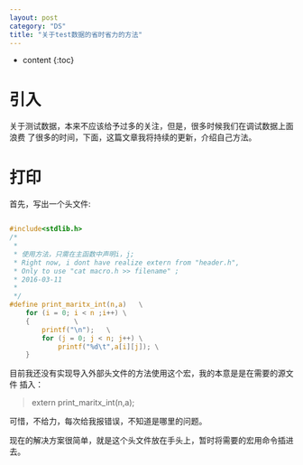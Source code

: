 ```yaml
---
layout: post
category: "DS"
title: "关于test数据的省时省力的方法"
---
```


* content
{:toc}

# 引入
关于测试数据，本来不应该给予过多的关注，但是，很多时候我们在调试数据上面浪费
了很多的时间，下面，这篇文章我将持续的更新，介绍自己方法。

# 打印
首先，写出一个头文件:
```c

#include<stdlib.h>
/*
 *
 * 使用方法，只需在主函数中声明i，j;
 * Right now, i dont have realize extern from "header.h",
 * Only to use "cat macro.h >> filename" ;
 * 2016-03-11
 *
 */
#define print_maritx_int(n,a)	\
	for (i = 0; i < n ;i++)	\
	{			\
		printf("\n");	\
		for (j = 0; j < n; j++) \
			printf("%d\t",a[i][j]); \
	}
```
目前我还没有实现导入外部头文件的方法使用这个宏，我的本意是是在需要的源文件
插入：

> extern print_maritx_int(n,a);

可惜，不给力，每次给我报错误，不知道是哪里的问题。

现在的解决方案很简单，就是这个头文件放在手头上，暂时将需要的宏用命令插进去。

